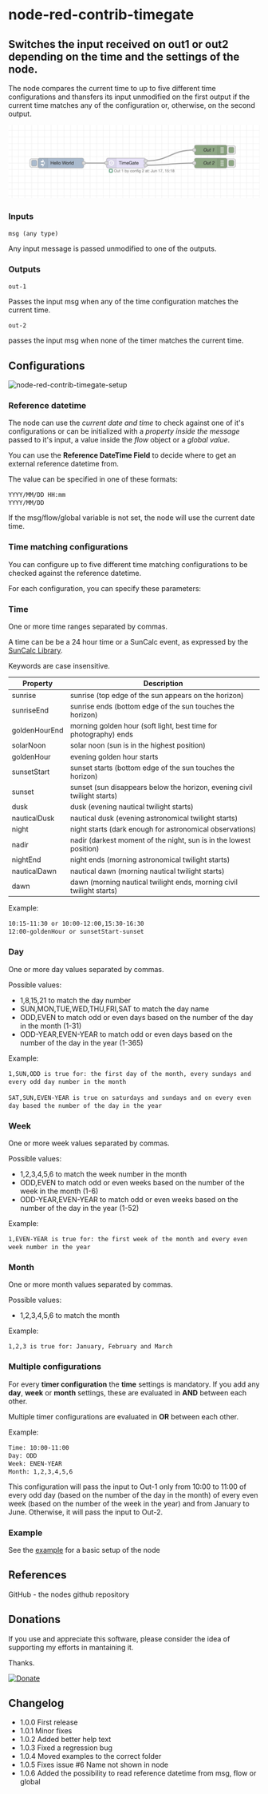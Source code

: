 # node-red-contrib-timegate

## Switches the input received on out1 or out2 depending on the time and the settings of the node.
  
  
The node compares the current time to up to five different time configurations and thansfers its input unmodified on the first output if the current time matches any of the configuration or, otherwise, on the second output.

![node-red-contrib-timegate](assets/images/node-example.png)




### Inputs
```
msg (any type)
````
Any input message is passed unmodified to one of the outputs.

### Outputs
```
out-1
```
Passes the input msg when any of the time configuration matches the current time.

```
out-2
```
passes the input msg when none of the timer matches the current time.

## Configurations

![node-red-contrib-timegate-setup](assets/images/node-setup.png)

### Reference datetime
The node can use the *current date and time* to check against one of it's configurations or can be initialized with a *property inside the message* passed to it's input, a value inside the *flow* object or a *global value*.

You can use the **Reference DateTime Field** to decide where to get an external reference datetime from.

The value can be specified in one of these formats:
```
YYYY/MM/DD HH:mm 
YYYY/MM/DD
```

If the msg/flow/global variable is not set, the node will use the current date time.

### Time matching configurations
You can configure up to five different time matching configurations to be checked against the reference datetime.

For each configuration, you can specify these parameters:

### Time
One or more time ranges separated by commas.

A time can be be a 24 hour time or a SunCalc event, as expressed by the [SunCalc Library](https://github.com/mourner/suncalc). 

Keywords are case insensitive.


| Property | Description |
|----------|----------|
| sunrise | sunrise (top edge of the sun appears on the horizon) |
| sunriseEnd | sunrise ends (bottom edge of the sun touches the horizon) |
| goldenHourEnd | morning golden hour (soft light, best time for photography) ends |
| solarNoon | solar noon (sun is in the highest position) |
| goldenHour | evening golden hour starts |
| sunsetStart | sunset starts (bottom edge of the sun touches the horizon) |
| sunset | sunset (sun disappears below the horizon, evening civil twilight starts) |
| dusk | dusk (evening nautical twilight starts) |
| nauticalDusk | nautical dusk (evening astronomical twilight starts) |
| night | night starts (dark enough for astronomical observations) |
| nadir | nadir (darkest moment of the night, sun is in the lowest position) |
| nightEnd | night ends (morning astronomical twilight starts) |
| nauticalDawn | nautical dawn (morning nautical twilight starts) |
| dawn | dawn (morning nautical twilight ends, morning civil twilight starts) |

Example:
```
10:15-11:30 or 10:00-12:00,15:30-16:30
12:00-goldenHour or sunsetStart-sunset
```

### Day
One or more day values separated by commas.

Possible values:
- 1,8,15,21 to match the day number
- SUN,MON,TUE,WED,THU,FRI,SAT to match the day name
- ODD,EVEN to match odd or even days based on the number of the day in the month (1-31)
- ODD-YEAR,EVEN-YEAR to match odd or even days based on the number of the day in the year (1-365)

Example:
```
1,SUN,ODD is true for: the first day of the month, every sundays and every odd day number in the month

SAT,SUN,EVEN-YEAR is true on saturdays and sundays and on every even day based the number of the day in the year
```

### Week
One or more week values separated by commas.

Possible values:
- 1,2,3,4,5,6 to match the week number in the month
- ODD,EVEN to match odd or even weeks based on the number of the week in the month (1-6)
- ODD-YEAR,EVEN-YEAR to match odd or even weeks based on the number of the day in the year (1-52)

Example:
```
1,EVEN-YEAR is true for: the first week of the month and every even week number in the year
```

### Month
One or more month values separated by commas.

Possible values:
- 1,2,3,4,5,6 to match the month

Example:
```
1,2,3 is true for: January, February and March
```

### Multiple configurations

For every **timer configuration** the **time** settings is mandatory.
If you add any **day**, **week** or **month** settings, these are evaluated in **AND** between each other.

Multiple timer configurations are evaluated in **OR** between each other.

Example:
```
Time: 10:00-11:00
Day: ODD
Week: ENEN-YEAR
Month: 1,2,3,4,5,6

```
This configuration will pass the input to Out-1 only from 10:00 to 11:00 of every odd day (based on the number of the day in the month) of every even week (based on the number of the week in the year) and from January to June.
Otherwise, it will pass the input to Out-2.

### Example
See the [example](examples/sample.json) for a basic setup of the node

## References

GitHub - the nodes github repository

## Donations

If you use and appreciate this software, please consider the idea of supporting my efforts in mantaining it.

Thanks.

[![Donate](assets/images/btn_donate_LG.gif)](https://www.paypal.com/donate/?business=5RMJWB9RBHKXE&no_recurring=0&item_name=I+am+very+pleased+if+you+appreciate+my+open+source+software+and+if+you+want+to+help+support+my+efforts.&currency_code=EUR)

## Changelog
* 1.0.0 First release
* 1.0.1 Minor fixes
* 1.0.2 Added better help text
* 1.0.3 Fixed a regression bug
* 1.0.4 Moved examples to the correct folder
* 1.0.5 Fixes issue #6 Name not shown in node
* 1.0.6 Added the possibility to read reference datetime from msg, flow or global
